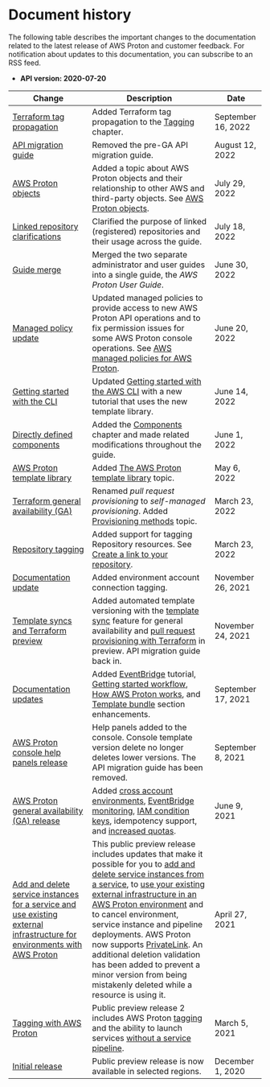 # Document history<a name="doc-history"></a>

The following table describes the important changes to the documentation related to the latest release of AWS Proton and customer feedback\. For notification about updates to this documentation, you can subscribe to an RSS feed\.
+ **API version: 2020\-07\-20**

| Change | Description | Date | 
| --- |--- |--- |
| [Terraform tag propagation](#doc-history) | Added Terraform tag propagation to the [Tagging](resources.html) chapter\. | September 16, 2022 | 
| [API migration guide](#doc-history) | Removed the pre\-GA API migration guide\. | August 12, 2022 | 
| [AWS Proton objects](#doc-history) | Added a topic about AWS Proton objects and their relationship to other AWS and third\-party objects\. See [AWS Proton objects](ag-works-objects.html)\. | July 29, 2022 | 
| [Linked repository clarifications](#doc-history) | Clarified the purpose of linked \(registered\) repositories and their usage across the guide\. | July 18, 2022 | 
| [Guide merge](#doc-history) | Merged the two separate administrator and user guides into a single guide, the *AWS Proton User Guide*\. | June 30, 2022 | 
| [Managed policy update](#doc-history) | Updated managed policies to provide access to new AWS Proton API operations and to fix permission issues for some AWS Proton console operations\. See [AWS managed policies for AWS Proton](security-iam-awsmanpol.html)\. | June 20, 2022 | 
| [Getting started with the CLI](#doc-history) | Updated [Getting started with the AWS CLI](ag-getting-started-cli.html) with a new tutorial that uses the new template library\. | June 14, 2022 | 
| [Directly defined components](#doc-history) | Added the [Components](ag-components.html) chapter and made related modifications throughout the guide\. | June 1, 2022 | 
| [AWS Proton template library](#doc-history) | Added [The AWS Proton template library](ag-getting-started-templates.html) topic\. | May 6, 2022 | 
| [Terraform general availability \(GA\)](#doc-history) | Renamed *pull request provisioning* to *self\-managed provisioning*\. Added [Provisioning methods](ag-works-prov-methods.html) topic\. | March 23, 2022 | 
| [Repository tagging](#doc-history) | Added support for tagging Repository resources\. See [Create a link to your repository](ag-create-repo.html)\. | March 23, 2022 | 
| [Documentation update](#doc-history) | Added environment account connection tagging\. | November 26, 2021 | 
| [Template syncs and Terraform preview](#doc-history) | Added automated template versioning with the [template sync](ag-template-sync-configs.html) feature for general availability and [pull request provisioning with Terraform](ag-infrastructure-tmp-files.html) in preview\. API migration guide back in\. | November 24, 2021 | 
| [Documentation updates](#doc-history) | Added [EventBridge](event-tutorial-sns.html) tutorial, [Getting started workflow](ag-admin-workflow.html), [How AWS Proton works](ag-works.html), and [Template bundle](ag-template-authoring.html#ag-template-bundles) section enhancements\. | September 17, 2021 | 
| [AWS Proton console help panels release](#doc-history) | Help panels added to the console\. Console template version delete no longer deletes lower versions\. The API migration guide has been removed\. | September 8, 2021 | 
| [AWS Proton general availability \(GA\) release](#doc-history) | Added [cross account environments](ag-env-account-connections.html), [EventBridge monitoring](monitoring.html), [IAM condition keys](security_iam_service-with-iam.html), idempotency support, and [increased quotas](ag-limits.html)\. | June 9, 2021 | 
| [Add and delete service instances for a service and use existing external infrastructure for environments with AWS Proton](#doc-history) | This public preview release includes updates that make it possible for you to [add and delete service instances from a service](ag-svc-update.html), to [use your existing external infrastructure in an AWS Proton environment](template-create.html) and to cancel environment, service instance and pipeline deployments\. AWS Proton now supports [PrivateLink](infrastructure-security.html)\. An additional deletion validation has been added to prevent a minor version from being mistakenly deleted while a resource is using it\. | April 27, 2021 | 
| [Tagging with AWS Proton](#doc-history) | Public preview release 2 includes AWS Proton [tagging](resources.html) and the ability to launch services [without a service pipeline](ag-create-svc.html)\. | March 5, 2021 | 
| [Initial release](#doc-history) | Public preview release is now available in selected regions\. | December 1, 2020 | 